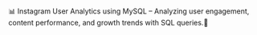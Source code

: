 📊 Instagram User Analytics using MySQL – Analyzing user engagement, content performance, and growth trends with SQL queries.🚀
